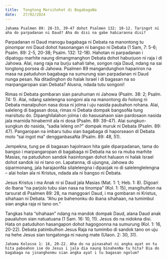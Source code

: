 ```yaml
---
title:  Tongtong Marsihohot di BagabagaNa
date:   27/02/2024
---
```


`Jahama Psalmen 89: 28-33, 39-47 dohot Psalmen 132: 10-12. Taringot ni aha do parpadanan ni Daud? Aha do disi na gabe habiaranna disi?`

Parpadanan ni Daud manogu bagabaga ni Debata na manontong tu pinompar nni Daud dohot hasonangan ni bangso ni Debata (1 Sam, 7: 5-6; Psalm. 89: 2-5, 20-38; Psalm. 132: 12-18). Hahotan ni parpadanan i dipatogu marhite naung dimangmanghon Debata dohot haburjuon ni raja i di Jahowa. Alai, nang raja na burju sahali tahe, songon raja Daud, ndang na sai tongtong porsea di Jahowa. Psalmen 89 mangandunghon hapariron na masa na patuduhon bagabaga na sumurung sian parpadanan ni Daud nunga pesan. Na ditadinghon do halak Israel i di bagasan na so marpangaropan sian Debata? Alusna, ndada tutu songoni!

Rimas ni Debata gombaran sian paruhuman ni Jahowa (Psalm. 38: 2; Psalm. 74: 1). Alai, ndang salelengna songoni ala na manontong do holong ni Debata manalpuhon nasa dosa ni jolma i uju nasida paubahon rohana. Alai, saleleng di bagasan dosa, rimas ni Debata dompak bangsoNa tung marsitutu do. Dipanghilalahon jolma i do hasusahaon sian pardosaon nasida jala marnida hinabernit ala ni dosa (Psalm. 89: 39-47). Alai sungkun-sungkun do nasida, “sadia leleng on?” dompak muruk ni Debata (Psalm. 89: 47). Pangaropan na imbaru tubu sian bagabaga di haporseaon di Debata molo “sai ingot ma” dengganbasaNa (Psalm. 89: 48, 51).

Jempekna, tung pe di bagasan hajolmaon hita gale diparpadanan, tama do bangso i marpangaropan di bagabaga ni Debata na so ra muba marhite Masias, na patuduhon sandok hasintongan dohot haluaon ni halak Israel dohot sandok isi ni tano on. Lapatanna, di ujungna, Jahowa do siparmonang, jala harajaonNa silalelengna i dipaojak ro di salelenglelengna – alai holan ala ni Kristus, ndada ala ni bangso ni Debata.

Jesus Kristus i ma Anak ni si Daud jala Masias (Mat. 1: 1; Heb. 1: 8). Digoari do Ibana “na parjolo tubu sian nasa na tinompa” (Kol. 1: 15), mangihuthon na tarsurat di Psalmen 89: 28, na manggoari Daud, i ma gombaran ni Kristus, sihahaan ni Debata. “Ahu pe bahenonku do ibana sihahaan, na tumimbul sian angka raja ni tano on.”

Tangkas hata “sihahaan” ndang na mandok dompak Daud, alana Daud anak paualuhon sian natuatuana (1 Sam. 16: 10, 11). Jesus do na nidokna disi. Hata on patuduhon hasangapon dohot hagogoonna na sumurung (Kol. 1: 16, 20-22). Debata patimbulhon Jesus Raja na tumimbo di sandok tano on uju na hehe Jesus sian tongatonga ni naung mate (Ulaon. 2: 30, 31).

`Jahama Kolosse 1: 16, 20-22. Aha do na pinasahat ni angka ayat on tu hita paboahon ise do Jesus i jala dia naung binahenNa tu hita? Dia do bagabaga na jinanghonmu sian angka ayat i tu bagasan ngolum?`